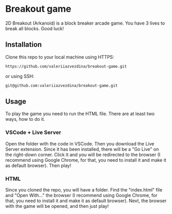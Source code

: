 # Breakout game

2D Breakout (Arkanoid) is a block breaker arcade game. You have 3 lives to break all blocks. Good luck!

## Installation

Clone this repo to your local machine using HTTPS:

```bash
https://github.com/valeriiazvezdina/breakout-game.git
```
or using SSH:
```bash
git@github.com:valeriiazvezdina/breakout-game.git
```

## Usage

To play the game you need to run the HTML file. There are at least two ways, how to do it.

### VSCode + Live Server
Open the folder with the code in VSCode. Then you download the Live Server extension. Since it has been installed, there will be a "Go Live" on the right-down corner. Click it and you will be redirected to the browser (I recommend using Google Chrome, for that, you need to install it and make it as default browser). Then play!

### HTML
Since you cloned the repo, you will have a folder. Find the "index.html" file and "Open With..." the browser (I recommend using Google Chrome, for that, you need to install it and make it as default browser). Next, the browser with the game will be opened, and then just play!